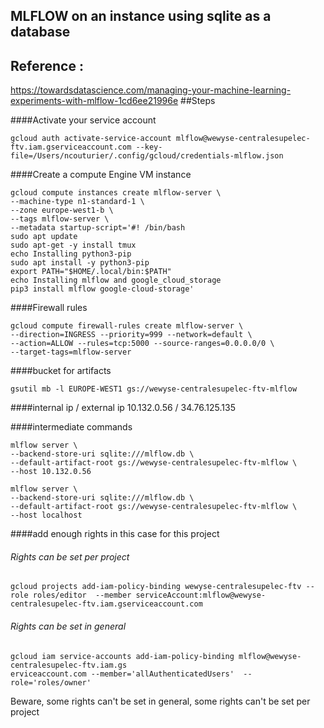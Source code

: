 ## MLFLOW on an instance using sqlite as a database 

## Reference : 
https://towardsdatascience.com/managing-your-machine-learning-experiments-with-mlflow-1cd6ee21996e
##Steps 

####Activate your service account 
```
gcloud auth activate-service-account mlflow@wewyse-centralesupelec-ftv.iam.gserviceaccount.com --key-file=/Users/ncouturier/.config/gcloud/credentials-mlflow.json
```

####Create a compute Engine VM instance

```
gcloud compute instances create mlflow-server \
--machine-type n1-standard-1 \
--zone europe-west1-b \
--tags mlflow-server \
--metadata startup-script='#! /bin/bash
sudo apt update
sudo apt-get -y install tmux
echo Installing python3-pip
sudo apt install -y python3-pip
export PATH="$HOME/.local/bin:$PATH"
echo Installing mlflow and google_cloud_storage
pip3 install mlflow google-cloud-storage'
```

####Firewall rules
```
gcloud compute firewall-rules create mlflow-server \
--direction=INGRESS --priority=999 --network=default \
--action=ALLOW --rules=tcp:5000 --source-ranges=0.0.0.0/0 \
--target-tags=mlflow-server
```

####bucket for artifacts
```
gsutil mb -l EUROPE-WEST1 gs://wewyse-centralesupelec-ftv-mlflow 
```

####internal ip /  external ip
10.132.0.56 / 34.76.125.135

####intermediate commands 

```
mlflow server \
--backend-store-uri sqlite:///mlflow.db \
--default-artifact-root gs://wewyse-centralesupelec-ftv-mlflow \
--host 10.132.0.56
```

```
mlflow server \
--backend-store-uri sqlite:///mlflow.db \
--default-artifact-root gs://wewyse-centralesupelec-ftv-mlflow \
--host localhost
```


####add enough rights in this case for this project
 ###### Rights can be set per project
 ```
 gcloud projects add-iam-policy-binding wewyse-centralesupelec-ftv --role roles/editor  --member serviceAccount:mlflow@wewyse-centralesupelec-ftv.iam.gserviceaccount.com
 ```
 ###### Rights can be set in general 
```
gcloud iam service-accounts add-iam-policy-binding mlflow@wewyse-centralesupelec-ftv.iam.gs
erviceaccount.com --member='allAuthenticatedUsers'  --role='roles/owner'   
```
Beware, some rights can't be set in general, some rights can't be set per project
  

